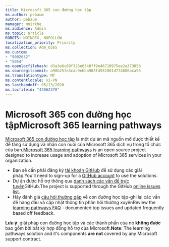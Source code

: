 ```yaml
---
title: Microsoft 365 con đường học tập
ms.author: pebaum
author: pebaum
manager: mnirkhe
ms.audience: Admin
ms.topic: article
ROBOTS: NOINDEX, NOFOLLOW
localization_priority: Priority
ms.collection: Adm_O365
ms.custom:
- "9002632"
- "5054"
ms.openlocfilehash: d3a3e6c89f326e6348ff9e46710975ee2a373056
ms.sourcegitcommit: a98b25fa3cac9ebba983f4932881d774880aca93
ms.translationtype: MT
ms.contentlocale: vi-VN
ms.lasthandoff: 05/13/2020
ms.locfileid: "44062378"
---
```

# <a name="microsoft-365-learning-pathways"></a><span data-ttu-id="58617-102">Microsoft 365 con đường học tập</span><span class="sxs-lookup"><span data-stu-id="58617-102">Microsoft 365 learning pathways</span></span>

<span data-ttu-id="58617-103">[Microsoft 365 con đường học tập](https://docs.microsoft.com/office365/customlearning/) là một dự án mã nguồn mở được thiết kế để tăng sử dụng và nhận con nuôi của Microsoft 365 dịch vụ trong tổ chức của bạn.</span><span class="sxs-lookup"><span data-stu-id="58617-103">[Microsoft 365 learning pathways](https://docs.microsoft.com/office365/customlearning/) is an open source project designed to increase usage and adoption of Microsoft 365 services in your organization.</span></span>

- <span data-ttu-id="58617-104">Bạn sẽ cần phải đăng ký [tài khoản GitHub](https://aka.ms/joingithub) để sử dụng các giải pháp.</span><span class="sxs-lookup"><span data-stu-id="58617-104">You'll need to sign-up for a [GitHub account](https://aka.ms/joingithub) to use the solutions.</span></span>
- <span data-ttu-id="58617-105">Dự án được hỗ trợ thông qua [danh sách các vấn đề trực tuyến](https://aka.ms/CustomLearningHelp)GitHub.</span><span class="sxs-lookup"><span data-stu-id="58617-105">The project is supported through the GitHub [online issues list](https://aka.ms/CustomLearningHelp).</span></span>
- <span data-ttu-id="58617-106">Hãy đánh giá [câu hỏi thường gặp](https://docs.microsoft.com/office365/customlearning/faq) về con đường học tập-ghi lại các vấn đề hàng đầu và cập nhật thông tin phản hồi thường xuyên</span><span class="sxs-lookup"><span data-stu-id="58617-106">Review the [learning pathways FAQ](https://docs.microsoft.com/office365/customlearning/faq) - documented top issues and updated frequently based off feedback.</span></span>

<span data-ttu-id="58617-107">**Lưu ý**: giải pháp con đường học tập và các thành phần của nó **không được** bao gồm bởi bất kỳ hợp đồng hỗ trợ của Microsoft.</span><span class="sxs-lookup"><span data-stu-id="58617-107">**Note**: The learning pathways solution and it's components **are not** covered by any Microsoft support contract.</span></span>
